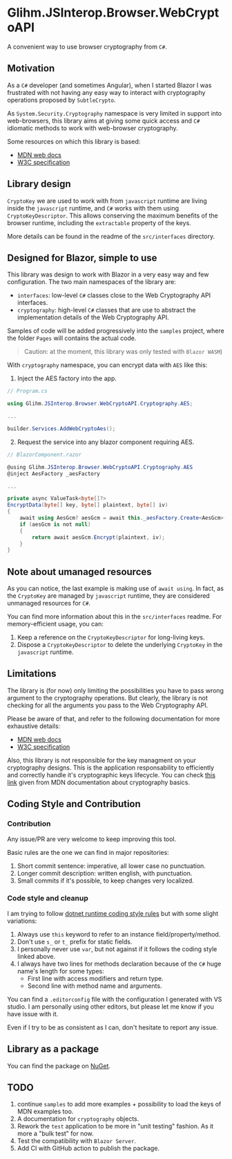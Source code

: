 # Glihm.JSInterop.Browser.WebCryptoAPI

A convenient way to use browser cryptography from `C#`.

## Motivation

As a `C#` developer (and sometimes Angular), when I started Blazor I was frustrated with not having
any easy way to interact with cryptography operations proposed by `SubtleCrypto`.

As `System.Security.Cryptography` namespace is very limited in support into web-browsers,
this library aims at giving some quick access and `C#` idiomatic methods to work with
web-browser cryptography.

Some resources on which this library is based:
* [MDN web docs](https://developer.mozilla.org/en-US/docs/Web/API/Web_Crypto_API)
* [W3C specification](https://w3c.github.io/webcrypto/)


## Library design

`CryptoKey` we are used to work with from `javascript` runtime are living inside
the `javascript` runtime, and `C#` works with them using `CryptoKeyDescriptor`.
This allows conserving the maximum benefits of the browser runtime, including
the `extractable` property of the keys.

More details can be found in the readme of the `src/interfaces` directory.


## Designed for Blazor, simple to use

This library was design to work with Blazor in a very easy way and few configuration.
The two main namespaces of the library are:

* `interfaces`: low-level `C#` classes close to the Web Cryptography API interfaces.
* `cryptography`: high-level `C#` classes that are use to abstract the implementation details of the Web Cryptography API.

Samples of code will be added progressively into the `samples` project, where the folder `Pages` will contains the actual code.

> Caution: at the moment, this library was only tested with `Blazor WASM`)

With `cryptography` namespace, you can encrypt data with `AES` like this:

1. Inject the AES factory into the app.
```csharp
// Program.cs

using Glihm.JSInterop.Browser.WebCryptoAPI.Cryptography.AES;

...

builder.Services.AddWebCryptoAes();
```

2. Request the service into any blazor component requiring AES.
```csharp
// BlazorComponent.razor

@using Glihm.JSInterop.Browser.WebCryptoAPI.Cryptography.AES
@inject AesFactory _aesFactory

...

private async ValueTask<byte[]?>
EncryptData(byte[] key, byte[] plaintext, byte[] iv)
{
    await using AesGcm? aesGcm = await this._aesFactory.Create<AesGcm>(key);
    if (aesGcm is not null)
    {
        return await aesGcm.Encrypt(plaintext, iv);
    }
}
```


## Note about umanaged resources

As you can notice, the last example is making use of `await using`.
In fact, as the `CryptoKey` are managed by `javascript` runtime,
they are considered unmanaged resources for `C#`.

You can find more information about this in the `src/interfaces` readme.
For memory-efficient usage, you can:

1. Keep a reference on the `CryptoKeyDescriptor` for long-living keys.
2. Dispose a `CryptoKeyDescriptor` to delete the underlying `CryptoKey` in the `javascript` runtime.


## Limitations

The library is (for now) only limiting the possibilities you have to pass wrong argument
to the cryptography operations. But clearly, the library is not checking for
all the arguments you pass to the Web Cryptography API.

Please be aware of that, and refer to the following documentation for more exhaustive details:
* [MDN web docs](https://developer.mozilla.org/en-US/docs/Web/API/Web_Crypto_API)
* [W3C specification](https://w3c.github.io/webcrypto/)

Also, this library is not responsible for the key managment on your cryptography designs.
This is the application responsability to efficiently and correctly handle it's cryptographic keys lifecycle.
You can check [this link](https://www.crypto101.io/) given from MDN documentation about cryptography basics.


## Coding Style and Contribution

### Contribution
Any issue/PR are very welcome to keep improving this tool.

Basic rules are the one we can find in major repositories:
1. Short commit sentence: imperative, all lower case no punctuation.
2. Longer commit description: written english, with punctuation.
3. Small commits if it's possible, to keep changes very localized.

### Code style and cleanup
I am trying to follow [dotnet runtime coding style rules](https://github.com/dotnet/runtime/blob/main/docs/coding-guidelines/coding-style.md)
but with some slight variations:

1. Always use `this` keyword to refer to an instance field/property/method.
2. Don't use `s_` or `t_` prefix for static fields.
3. I personally never use `var`, but not against if it follows the coding style linked above.
4. I always have two lines for methods declaration because of the `C#` huge name's length for some types:  
    * First line with access modifiers and return type.
    * Second line with method name and arguments.  

You can find a `.editorconfig` file with the configuration I generated with VS studio.
I am personally using other editors, but please let me know if you have issue with it.

Even if I try to be as consistent as I can, don't hesitate to report any issue.

## Library as a package

You can find the package on [NuGet](https://www.nuget.org/packages/Glihm.JSInterop.Browser.WebCryptoAPI/).


## TODO

1. continue `samples` to add more examples + possibility to load the keys of MDN examples too.
2. A documentation for `cryptography` objects.
3. Rework the `test` application to be more in "unit testing" fashion. As it more a "bulk test" for now.
4. Test the compatibility with `Blazor Server`.
5. Add CI with GitHub action to publish the package.
